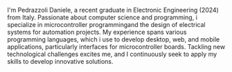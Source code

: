 I'm Pedrazzoli Daniele, a recent graduate in Electronic Engineering (2024) from Italy.
Passionate about computer science and programming, i specialize in microcontroller programmingand the design of electrical systems for automation projects. 
My experience spans various programming languages, which i use to develop desktop, web, and mobile applications, particularly interfaces for microcontroller boards.
Tackling new technological challenges excites me, and I continuously seek to apply my skills to develop innovative solutions.